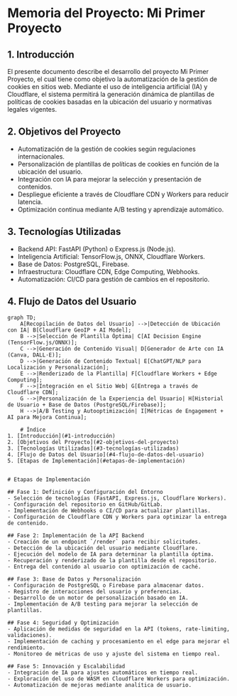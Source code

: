 # Memoria del Proyecto: Mi Primer Proyecto

## 1. Introducción

El presente documento describe el desarrollo del proyecto Mi Primer Proyecto, el cual tiene como objetivo la automatización de la gestión de cookies en sitios web. Mediante el uso de inteligencia artificial (IA) y Cloudflare, el sistema permitirá la generación dinámica de plantillas de políticas de cookies basadas en la ubicación del usuario y normativas legales vigentes.

## 2. Objetivos del Proyecto

- Automatización de la gestión de cookies según regulaciones internacionales.
- Personalización de plantillas de políticas de cookies en función de la ubicación del usuario.
- Integración con IA para mejorar la selección y presentación de contenidos.
- Despliegue eficiente a través de Cloudflare CDN y Workers para reducir latencia.
- Optimización continua mediante A/B testing y aprendizaje automático.

## 3. Tecnologías Utilizadas

- Backend API: FastAPI (Python) o Express.js (Node.js).
- Inteligencia Artificial: TensorFlow.js, ONNX, Cloudflare Workers.
- Base de Datos: PostgreSQL, Firebase.
- Infraestructura: Cloudflare CDN, Edge Computing, Webhooks.
- Automatización: CI/CD para gestión de cambios en el repositorio.

## 4. Flujo de Datos del Usuario

```mermaid
graph TD;
    A[Recopilación de Datos del Usuario] -->|Detección de Ubicación con IA| B[Cloudflare GeoIP + AI Model];
    B -->|Selección de Plantilla Óptima| C[AI Decision Engine (TensorFlow.js/ONNX)];
    C -->|Generación de Contenido Visual| D[Generador de Arte con IA (Canva, DALL·E)];
    D -->|Generación de Contenido Textual| E[ChatGPT/NLP para Localización y Personalización];
    E -->|Renderizado de la Plantilla| F[Cloudflare Workers + Edge Computing];
    F -->|Integración en el Sitio Web| G[Entrega a través de Cloudflare CDN];
    G -->|Personalización de la Experiencia del Usuario| H[Historial de Usuario + Base de Datos (PostgreSQL/Firebase)];
    H -->|A/B Testing y Autooptimización| I[Métricas de Engagement + AI para Mejora Continua];

    # Índice
1. [Introducción](#1-introducción)
2. [Objetivos del Proyecto](#2-objetivos-del-proyecto)
3. [Tecnologías Utilizadas](#3-tecnologías-utilizadas)
4. [Flujo de Datos del Usuario](#4-flujo-de-datos-del-usuario)
5. [Etapas de Implementación](#etapas-de-implementación)


# Etapas de Implementación

## Fase 1: Definición y Configuración del Entorno
- Selección de tecnologías (FastAPI, Express.js, Cloudflare Workers).
- Configuración del repositorio en GitHub/GitLab.
- Implementación de Webhooks o CI/CD para actualizar plantillas.
- Configuración de Cloudflare CDN y Workers para optimizar la entrega de contenido.

## Fase 2: Implementación de la API Backend
- Creación de un endpoint `/render` para recibir solicitudes.
- Detección de la ubicación del usuario mediante Cloudflare.
- Ejecución del modelo de IA para determinar la plantilla óptima.
- Recuperación y renderizado de la plantilla desde el repositorio.
- Entrega del contenido al usuario con optimización de caché.

## Fase 3: Base de Datos y Personalización
- Configuración de PostgreSQL o Firebase para almacenar datos.
- Registro de interacciones del usuario y preferencias.
- Desarrollo de un motor de personalización basado en IA.
- Implementación de A/B testing para mejorar la selección de plantillas.

## Fase 4: Seguridad y Optimización
- Aplicación de medidas de seguridad en la API (tokens, rate-limiting, validaciones).
- Implementación de caching y procesamiento en el edge para mejorar el rendimiento.
- Monitoreo de métricas de uso y ajuste del sistema en tiempo real.

## Fase 5: Innovación y Escalabilidad
- Integración de IA para ajustes automáticos en tiempo real.
- Exploración del uso de WASM en Cloudflare Workers para optimización.
- Automatización de mejoras mediante analítica de usuario.
